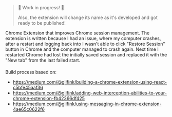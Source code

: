 ## <insert-final-name-here>

> 🚧 Work in progress! 🚧
>
> Also, the extension will change its name as it's developed and got ready to be published!

Chrome Extension that improves Chrome session management. The extension is written because I had an issue, where my computer crashes, after a restart and logging back into I wasn't able to click "Restore Session" button in Chrome and the computer managed to crash again. Next time I restarted Chrome had lost the initially saved session and replaced it with the "New tab" from the last failed start.


####

Build process based on:

- https://medium.com/@gilfink/building-a-chrome-extension-using-react-c5bfe45aaf36
- https://medium.com/@gilfink/adding-web-interception-abilities-to-your-chrome-extension-fb42366df425
- https://medium.com/@gilfink/using-messaging-in-chrome-extension-4ae65c0622f6
